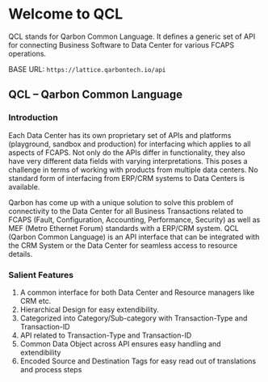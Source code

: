 # Welcome to QCL

QCL stands for Qarbon Common Language. It defines a generic set of API for connecting Business Software to Data Center for various FCAPS operations. 

BASE URL: `https://lattice.qarbontech.io/api`

##	QCL – Qarbon Common Language

###	Introduction

Each Data Center has its own proprietary set of APIs and platforms (playground, sandbox and production) for interfacing which applies to all aspects of FCAPS. Not only do the APIs differ in functionality, they also have very different data fields with varying interpretations. This poses a challenge in terms of working with products from multiple data centers. No standard form of interfacing from ERP/CRM systems to Data Centers is available.

Qarbon has come up with a unique solution to solve this problem of connectivity to the Data Center for all Business Transactions related to FCAPS (Fault, Configuration, Accounting, Performance, Security) as well as MEF (Metro Ethernet Forum) standards with a ERP/CRM system. QCL (Qarbon Common Language) is an API interface that can be integrated with the CRM System or the Data Center for seamless access to resource details. 

###	Salient Features

1.	A common interface for both Data Center and Resource managers like CRM etc.
2.	Hierarchical Design for easy extendibility.
3.	Categorized into Category/Sub-category with Transaction-Type and Transaction-ID
4.	API related to Transaction-Type and Transaction-ID
5.	Common Data Object across API ensures easy handling and extendibility
6.	Encoded Source and Destination Tags for easy read out of translations and process steps

